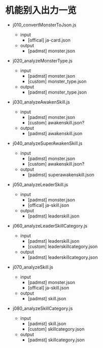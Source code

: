 
# 机能别入出力一览

* j010_convertMonsterToJson.js
    * input
        * [offical] ja-card.json
    * output
        * [padmst] monster.json

* j020_analyzeMonsterType.js
    * input
        * [padmst] monster.json
        * [custom] monster_type.json
    * output
        * [padmst] monster_type.json

* j030_analyzeAwakenSkill.js
    * input
        * [padmst] monster.json
        * [custom] awakenskill.json?
    * output
        * [padmst] awakenskill.json

* j040_analyzeSuperAwakenSkill.js
    * input
        * [padmst] monster.json
        * [custom] awakenskill.json?
    * output
        * [padmst] superawakenskill.json

* j050_analyzeLeaderSkill.js
    * input
        * [padmst] monster.json
        * [offical] ja-skill.json
    * output
        * [padmst] leaderskill.json

* j060_analyzeLeaderSkillCategory.js
    * input
        * [padmst] leaderskill.json
        * [custom] leaderskillcategory.json
    * output
        * [padmst] leaderskillcategory.json

* j070_analyzeSkill.js
    * input
        * [padmst] monster.json
        * [offical] ja-skill.json
    * output
        * [padmst] skill.json

* j080_analyzeSkillCategory.js
    * input
        * [padmst] skill.json
        * [custom] skillcategory.json
    * output
        * [padmst] skillcategory.json